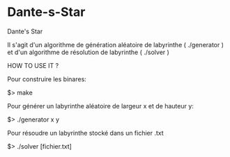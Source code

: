 # Dante-s-Star
Dante's Star

Il s'agit d'un algorithme de génération aléatoire de labyrinthe ( ./generator ) et d'un algorithme de résolution de labyrinthe ( ./solver )

HOW TO USE IT ?

Pour construire les binares:

$> make

Pour générer un labyrinthe aléatoire de largeur x et de hauteur y:

$> ./generator x y

Pour résoudre un labyrinthe stocké dans un fichier .txt

$> ./solver [fichier.txt]
